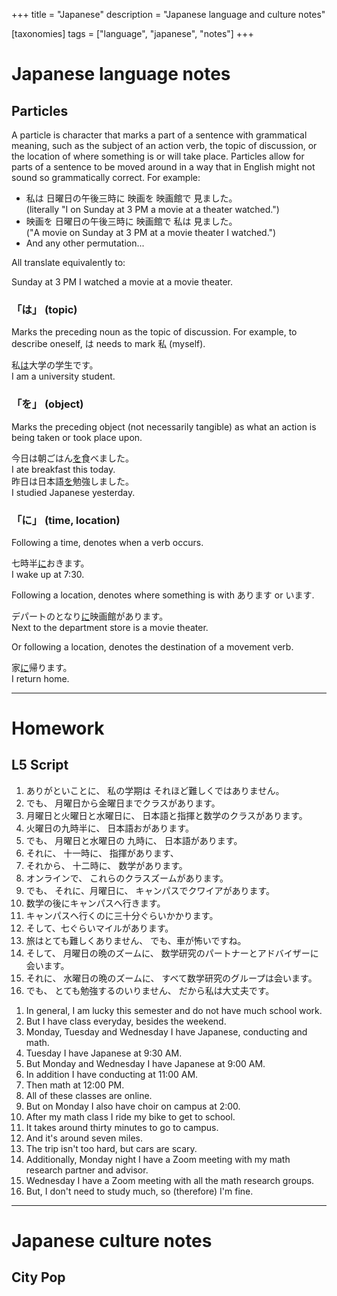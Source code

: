 +++
title = "Japanese"
description = "Japanese language and culture notes"

[taxonomies]
tags = ["language", "japanese", "notes"]
+++

# Japanese language notes

## Particles

A particle is character that marks a part of a sentence with grammatical meaning, such as the
subject of an action verb, the topic of discussion, or the location of where something is or will
take place. Particles allow for parts of a sentence to be moved around in a way that in English
might not sound so grammatically correct. For example:
- <cb1><fg t="わたし">私</fg>は</cb1>
<cb2><fg t="にちようび">日曜日</fg>の<fg t="ごご">午後</fg><fg t="さんじ">三時</fg>に</cb2>
<cb3><fg t="えいが">映画</fg>を</cb3>
<cb4><fg t="えいがかん">映画館</fg>で</cb4>
<fg t="み">見</fg>ました。</br>
(literally "I on Sunday at 3 PM a movie at a theater watched.")
- <cb3><fg t="えいが">映画</fg>を</cb3>
<cb2><fg t="にちようび">日曜日</fg>の<fg t="ごご">午後</fg><fg t="さんじ">三時</fg>に</cb2>
<cb4><fg t="えいがかん">映画館</fg>で</cb4>
<cb1><fg t="わたし">私</fg>は</cb1>
<fg t="み">見</fg>ました。</br>
("A movie on Sunday at 3 PM at a movie theater I watched.")
- And any other permutation...

All translate equivalently to:
<div class="cq">
Sunday at 3 PM I watched a movie at a movie theater.
</div>

### 「は」 (topic)
Marks the preceding noun as the topic of discussion.
For example, to describe oneself, は needs to mark <fg t="わたし">私</fg> (myself).
<div class="cq">
<fg t="わたし">私</fg><u>は</u><fg t="だいがく">大学</fg>の<fg t="がくせい">学生</fg>です。</br>
I am a university student.
</div>

### 「を」 (object)
Marks the preceding object (not necessarily tangible) as what an action is being taken or took place
upon.
<div class="cq">
<fg t="きょう">今日</fg>は<fg t="あさ">朝</fg>ごはん<u>を</u><fg t="た">食</fg>べました。</br>
I ate breakfast this today.</br>
<fg t="きのう">昨日</fg>は<fg t="にほんご">日本語</fg><u>を</u><fg t="べんきょう">勉強</fg>しました。</br>
I studied Japanese yesterday.
</div>

### 「に」 (time, location)
Following a time, denotes when a verb occurs.
<div class="cq">
<fg t="しちじはん">七時半</fg><u>に</u>おきます。</br>
I wake up at 7:30.
</div>

Following a location, denotes where something is with あります or います.
<div class="cq">
デパートのとなり<u>に</u><fg t="えいがかん">映画館</fg>があります。</br>
Next to the department store is a movie theater.
</div>

Or following a location, denotes the destination of a movement verb.
<div class="cq">
<fg t="いえ">家</fg><u>に</u><fg t="かえ">帰</fg>ります。</br>
I return home.
</div>

---

# Homework

## L5 Script


<center style="text-align:left;">
<ol>
<li><!-- 1 -->
ありがといことに、
<fg t="わたし">私</fg>の<fg t="がっき">学期</fg>は
それほど<fg t="むずか">難</fg>しくではありません。
</li>
<li><!-- 2 -->
でも、
<fg t="げつようび">月曜日</fg>から<fg t="きにょうび">金曜日</fg>までクラスがあります。
</li>
<li><!-- 3 -->
<fg t="げつようび">月曜日</fg>と<fg t="かようび">火曜日</fg>と<fg t="すいようび">水曜日</fg>に、
<fg t="にほんご">日本語</fg>と<fg t="しき">指揮</fg>と<fg t="すうがく">数学</fg>のクラスがあります。
</li>
<!-- 4 -->
<li>
<fg t="かようび">火曜日</fg>の<fg t="くじはん">九時半</fg>に、
<fg t="にほんご">日本語</fg>おがあります。
</li>
<!-- 5 -->
<li>
でも、
<fg t="げつようび">月曜日</fg>と<fg t="すいようび">水曜日</fg>の
<fg t="くじ">九時</fg>に、
<fg t="にほんご">日本語</fg>があります。
</li>
<!-- 6 -->
<li>
それに、
<fg t="じゅういちじ">十一時</fg>に、
<fg t="しき">指揮</fg>があります、
</li>
<!-- 7 -->
<li>それから、
<fg t="じゅうにじ">十二時</fg>に、
<fg t="すうがく">数学</fg>があります。
</li>
<!-- 8 -->
<li>
オンラインで、
これらのクラスズームがあります。
</li>
<!-- 9 -->
<li>
でも、
それに、<fg t="げつようび">月曜日</fg>に、
キャンパスでクワイアがあります。
</li>
<!-- 10 -->
<li>
<fg t="すうがく">数学</fg>の<fg t="あと">後</fg>にキャンパスへ<fg t="い">行</fg>きます。
</li>
<!-- 11 -->
<li>
キャンパスへ<fg t="い">行</fg>くのに<fg t="さんじゅっぷん">三十分</fg>ぐらいかかります。
</li>
<!-- 12 -->
<li>
そして、<fg t="なな">七</fg>ぐらいマイルがあります。
</li>
<!-- 13 -->
<li>
<fg t="たび">旅</fg>はとても<fg t="むずか">難</fg>しくありません、
でも、<fg t="くるま">車</fg>が<fg t="こわ">怖</fg>いですね。
</li>
<!-- 14 -->
<li>
そして、
<fg t="げつようび">月曜日</fg>の<fg t="ばん">晩</fg>のズームに、
<fg t="すうがくけんきゅう">数学研究</fg>のパートナーとアドバイザーに<fg t="あ">会</fg>います。
</li>
<!-- 15 -->
<li>
それに、
<fg t="すいようび">水曜日</fg>の<fg t="ばん">晩</fg>のズームに、
すべて<fg t="すうがくけんきゅう">数学研究</fg>のグループは<fg t="あ">会</fg>います。
</li>
<!-- 16 -->
<li>
でも、
とても<fg t="べんきょう">勉強</fg>するのいりません、
だから<fg t="">私</fg>は<fg t="だいじょうぶ">大丈夫</fg>です。
</li>
</ol>
</center>

<center style="text-align:left;">
<ol>
<li>In general, I am lucky this semester and do not have much school work.</li>
<li>But I have class everyday, besides the weekend.</li>
<li>Monday, Tuesday and Wednesday I have Japanese, conducting and math.</li>
<li>Tuesday I have Japanese at 9:30 AM.
<li>But Monday and Wednesday I have Japanese at 9:00 AM.</li>
<li>In addition I have conducting at 11:00 AM.
<li>Then math at 12:00 PM.</li>
<li>All of these classes are online.</li>
<li>But on Monday I also have choir on campus  at 2:00.</li>
<li>After my math class I ride my bike to get to school.</li>
<li>It takes around thirty minutes to go to campus.</li>
<li>And it's around seven miles.</li>
<li>The trip isn't too hard, but cars are scary.</li>
<li>Additionally, Monday night I have a Zoom meeting with my math research partner and advisor.</li>
<li>Wednesday I have a Zoom meeting with all the math research groups.</li>
<li>But, I don't need to study much, so (therefore) I'm fine.</li>
</ol>
</center>

---

# Japanese culture notes

## City Pop
